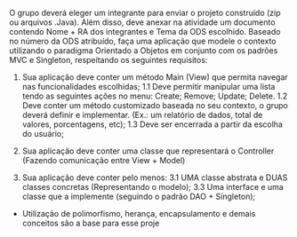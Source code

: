 O grupo deverá eleger um integrante para enviar o projeto construído (zip ou arquivos .Java). Além disso, deve anexar na atividade um documento contendo Nome + RA dos integrantes e Tema da ODS escolhido.
Baseado no número da ODS atribuído, faça uma aplicação que modele o contexto utilizando o paradigma Orientado a Objetos em conjunto com os padrões MVC e Singleton, respeitando os seguintes requisitos:

1. Sua aplicação deve conter um método Main (View) que permita navegar nas funcionalidades escolhidas;
1.1 Deve permitir manipular uma lista tendo as seguintes ações no menu: Create; Remove; Update; Delete.
1.2 Deve conter um método customizado baseada no seu contexto, o grupo deverá definir e implementar. (Ex.: um relatório de dados, total de valores, porcentagens, etc);
1.3 Deve ser encerrada a partir da escolha do usuário;

2. Sua aplicação deve conter uma classe que representará o Controller (Fazendo comunicação entre View + Model)

3. Sua aplicação deve conter pelo menos:
3.1 UMA classe abstrata e DUAS classes concretas (Representando o modelo);
3.3 Uma interface e uma classe que a implemente (seguindo o padrão DAO + Singleton);

- Utilização de polimorfismo, herança, encapsulamento e demais conceitos são a base para esse proje
